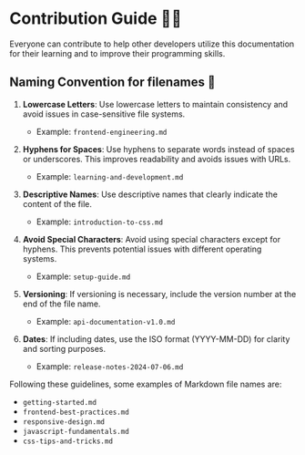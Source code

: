 # Contribution Guide 🧟‍♂️

Everyone can contribute to help other developers utilize this documentation for their learning and to improve their programming skills.

## Naming Convention for filenames 🤖

1. **Lowercase Letters**: Use lowercase letters to maintain consistency and avoid issues in case-sensitive file systems.
   - Example: `frontend-engineering.md`

2. **Hyphens for Spaces**: Use hyphens to separate words instead of spaces or underscores. This improves readability and avoids issues with URLs.
   - Example: `learning-and-development.md`

3. **Descriptive Names**: Use descriptive names that clearly indicate the content of the file.
   - Example: `introduction-to-css.md`

4. **Avoid Special Characters**: Avoid using special characters except for hyphens. This prevents potential issues with different operating systems.
   - Example: `setup-guide.md`

5. **Versioning**: If versioning is necessary, include the version number at the end of the file name.
   - Example: `api-documentation-v1.0.md`

6. **Dates**: If including dates, use the ISO format (YYYY-MM-DD) for clarity and sorting purposes.
   - Example: `release-notes-2024-07-06.md`

Following these guidelines, some examples of Markdown file names are:

- `getting-started.md`
- `frontend-best-practices.md`
- `responsive-design.md`
- `javascript-fundamentals.md`
- `css-tips-and-tricks.md`
